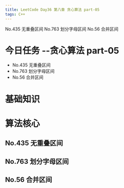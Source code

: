 ```yaml
---
title: LeetCode Day36 第八章 贪心算法 part-05
tags: C++
---
```

No.435 无重叠区间
No.763 划分字母区间
No.56 合并区间
<!--more-->

# 今日任务 --贪心算法 part-05
- No.435 无重叠区间
- No.763 划分字母区间
- No.56 合并区间

# 基础知识

# 算法核心
## No.435 无重叠区间
## No.763 划分字母区间
## No.56 合并区间
